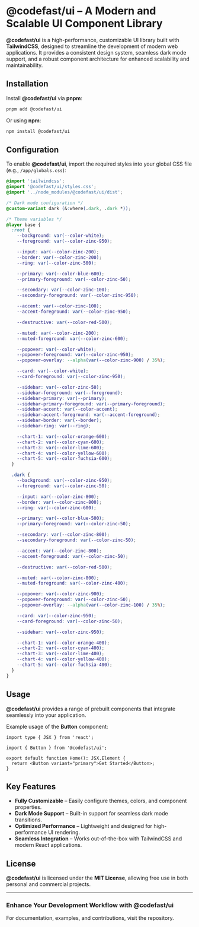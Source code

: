 # **@codefast/ui** – A Modern and Scalable UI Component Library

**@codefast/ui** is a high-performance, customizable UI library built with **TailwindCSS**, designed to streamline the development of modern web applications. It provides a consistent design system, seamless dark mode support, and a robust component architecture for enhanced scalability and maintainability.

## Installation

Install **@codefast/ui** via **pnpm**:

```sh
pnpm add @codefast/ui
```

Or using **npm**:

```sh
npm install @codefast/ui
```

## Configuration

To enable **@codefast/ui**, import the required styles into your global CSS file (e.g., `/app/globals.css`):

```css
@import 'tailwindcss';
@import '@codefast/ui/styles.css';
@import '../node_modules/@codefast/ui/dist';

/* Dark mode configuration */
@custom-variant dark (&:where(.dark, .dark *));

/* Theme variables */
@layer base {
  :root {
    --background: var(--color-white);
    --foreground: var(--color-zinc-950);

    --input: var(--color-zinc-200);
    --border: var(--color-zinc-200);
    --ring: var(--color-zinc-500);

    --primary: var(--color-blue-600);
    --primary-foreground: var(--color-zinc-50);

    --secondary: var(--color-zinc-100);
    --secondary-foreground: var(--color-zinc-950);

    --accent: var(--color-zinc-100);
    --accent-foreground: var(--color-zinc-950);

    --destructive: var(--color-red-500);

    --muted: var(--color-zinc-200);
    --muted-foreground: var(--color-zinc-600);

    --popover: var(--color-white);
    --popover-foreground: var(--color-zinc-950);
    --popover-overlay: --alpha(var(--color-zinc-900) / 35%);

    --card: var(--color-white);
    --card-foreground: var(--color-zinc-950);

    --sidebar: var(--color-zinc-50);
    --sidebar-foreground: var(--foreground);
    --sidebar-primary: var(--primary);
    --sidebar-primary-foreground: var(--primary-foreground);
    --sidebar-accent: var(--color-accent);
    --sidebar-accent-foreground: var(--accent-foreground);
    --sidebar-border: var(--border);
    --sidebar-ring: var(--ring);

    --chart-1: var(--color-orange-600);
    --chart-2: var(--color-cyan-600);
    --chart-3: var(--color-lime-600);
    --chart-4: var(--color-yellow-600);
    --chart-5: var(--color-fuchsia-600);
  }

  .dark {
    --background: var(--color-zinc-950);
    --foreground: var(--color-zinc-50);

    --input: var(--color-zinc-800);
    --border: var(--color-zinc-800);
    --ring: var(--color-zinc-600);

    --primary: var(--color-blue-500);
    --primary-foreground: var(--color-zinc-50);

    --secondary: var(--color-zinc-800);
    --secondary-foreground: var(--color-zinc-50);

    --accent: var(--color-zinc-800);
    --accent-foreground: var(--color-zinc-50);

    --destructive: var(--color-red-500);

    --muted: var(--color-zinc-800);
    --muted-foreground: var(--color-zinc-400);

    --popover: var(--color-zinc-900);
    --popover-foreground: var(--color-zinc-50);
    --popover-overlay: --alpha(var(--color-zinc-100) / 35%);

    --card: var(--color-zinc-950);
    --card-foreground: var(--color-zinc-50);

    --sidebar: var(--color-zinc-950);

    --chart-1: var(--color-orange-400);
    --chart-2: var(--color-cyan-400);
    --chart-3: var(--color-lime-400);
    --chart-4: var(--color-yellow-400);
    --chart-5: var(--color-fuchsia-400);
  }
}
```

## Usage

**@codefast/ui** provides a range of prebuilt components that integrate seamlessly into your application.

Example usage of the **Button** component:

```tsx
import type { JSX } from 'react';

import { Button } from '@codefast/ui';

export default function Home(): JSX.Element {
  return <Button variant="primary">Get Started</Button>;
}
```

## Key Features

- **Fully Customizable** – Easily configure themes, colors, and component properties.
- **Dark Mode Support** – Built-in support for seamless dark mode transitions.
- **Optimized Performance** – Lightweight and designed for high-performance UI rendering.
- **Seamless Integration** – Works out-of-the-box with TailwindCSS and modern React applications.

## License

**@codefast/ui** is licensed under the **MIT License**, allowing free use in both personal and commercial projects.

---

### Enhance Your Development Workflow with **@codefast/ui**

For documentation, examples, and contributions, visit the repository.
